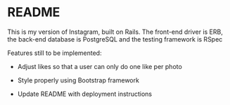 # README

This is my version of Instagram, built on Rails. The front-end driver is ERB, the back-end database is PostgreSQL and the testing framework is RSpec

Features still to be implemented:

* Adjust likes so that a user can only do one like per photo

* Style properly using Bootstrap framework

* Update README with deployment instructions
